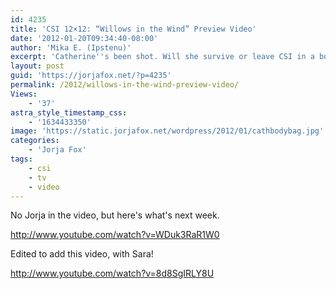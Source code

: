 ```yaml
---
id: 4235
title: 'CSI 12×12: “Willows in the Wind” Preview Video'
date: '2012-01-20T09:34:40-08:00'
author: 'Mika E. (Ipstenu)'
excerpt: 'Catherine''s been shot. Will she survive or leave CSI in a body bag? Tune in Jan 25th to find out!'
layout: post
guid: 'https://jorjafox.net/?p=4235'
permalink: /2012/willows-in-the-wind-preview-video/
Views:
    - '37'
astra_style_timestamp_css:
    - '1634433350'
image: 'https://static.jorjafox.net/wordpress/2012/01/cathbodybag.jpg'
categories:
    - 'Jorja Fox'
tags:
    - csi
    - tv
    - video
---
```


No Jorja in the video, but here's what's next week.

http://www.youtube.com/watch?v=WDuk3RaR1W0

Edited to add this video, with Sara!

http://www.youtube.com/watch?v=8d8SgIRLY8U